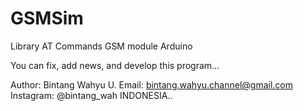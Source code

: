 # GSMSim
Library AT Commands GSM module Arduino

You can fix, add news, and develop this program...

Author: Bintang Wahyu U.
Email: bintang.wahyu.channel@gmail.com
Instagram: @bintang_wah
INDONESIA..

